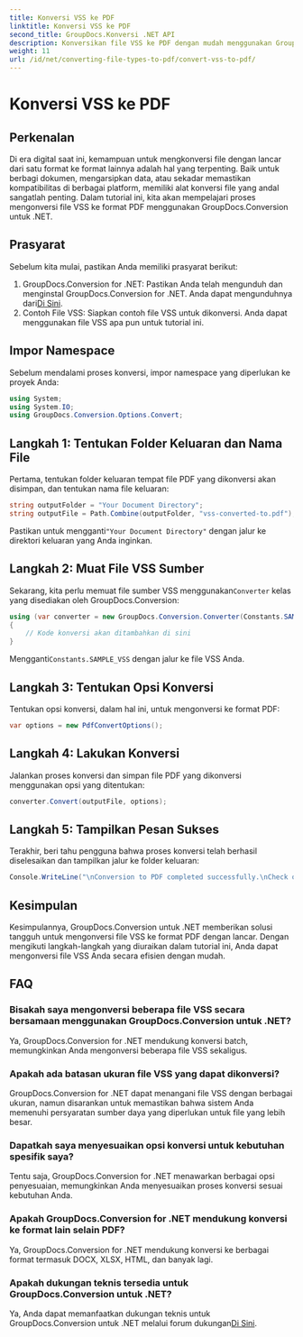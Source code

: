 ```yaml
---
title: Konversi VSS ke PDF
linktitle: Konversi VSS ke PDF
second_title: GroupDocs.Konversi .NET API
description: Konversikan file VSS ke PDF dengan mudah menggunakan GroupDocs.Conversion untuk .NET. Konversi batch, opsi yang dapat disesuaikan, dan integrasi yang lancar.
weight: 11
url: /id/net/converting-file-types-to-pdf/convert-vss-to-pdf/
---
```


# Konversi VSS ke PDF

## Perkenalan
Di era digital saat ini, kemampuan untuk mengkonversi file dengan lancar dari satu format ke format lainnya adalah hal yang terpenting. Baik untuk berbagi dokumen, mengarsipkan data, atau sekadar memastikan kompatibilitas di berbagai platform, memiliki alat konversi file yang andal sangatlah penting. Dalam tutorial ini, kita akan mempelajari proses mengonversi file VSS ke format PDF menggunakan GroupDocs.Conversion untuk .NET.
## Prasyarat
Sebelum kita mulai, pastikan Anda memiliki prasyarat berikut:
1.  GroupDocs.Conversion for .NET: Pastikan Anda telah mengunduh dan menginstal GroupDocs.Conversion for .NET. Anda dapat mengunduhnya dari[Di Sini](https://releases.groupdocs.com/conversion/net/).
2. Contoh File VSS: Siapkan contoh file VSS untuk dikonversi. Anda dapat menggunakan file VSS apa pun untuk tutorial ini.

## Impor Namespace
Sebelum mendalami proses konversi, impor namespace yang diperlukan ke proyek Anda:
```csharp
using System;
using System.IO;
using GroupDocs.Conversion.Options.Convert;
```
## Langkah 1: Tentukan Folder Keluaran dan Nama File
Pertama, tentukan folder keluaran tempat file PDF yang dikonversi akan disimpan, dan tentukan nama file keluaran:
```csharp
string outputFolder = "Your Document Directory";
string outputFile = Path.Combine(outputFolder, "vss-converted-to.pdf");
```
 Pastikan untuk mengganti`"Your Document Directory"` dengan jalur ke direktori keluaran yang Anda inginkan.
## Langkah 2: Muat File VSS Sumber
 Sekarang, kita perlu memuat file sumber VSS menggunakan`Converter` kelas yang disediakan oleh GroupDocs.Conversion:
```csharp
using (var converter = new GroupDocs.Conversion.Converter(Constants.SAMPLE_VSS))
{
    // Kode konversi akan ditambahkan di sini
}
```
 Mengganti`Constants.SAMPLE_VSS` dengan jalur ke file VSS Anda.
## Langkah 3: Tentukan Opsi Konversi
Tentukan opsi konversi, dalam hal ini, untuk mengonversi ke format PDF:
```csharp
var options = new PdfConvertOptions();
```
## Langkah 4: Lakukan Konversi
Jalankan proses konversi dan simpan file PDF yang dikonversi menggunakan opsi yang ditentukan:
```csharp
converter.Convert(outputFile, options);
```
## Langkah 5: Tampilkan Pesan Sukses
Terakhir, beri tahu pengguna bahwa proses konversi telah berhasil diselesaikan dan tampilkan jalur ke folder keluaran:
```csharp
Console.WriteLine("\nConversion to PDF completed successfully.\nCheck output in {0}", outputFolder);
```

## Kesimpulan
Kesimpulannya, GroupDocs.Conversion untuk .NET memberikan solusi tangguh untuk mengonversi file VSS ke format PDF dengan lancar. Dengan mengikuti langkah-langkah yang diuraikan dalam tutorial ini, Anda dapat mengonversi file VSS Anda secara efisien dengan mudah.
## FAQ
### Bisakah saya mengonversi beberapa file VSS secara bersamaan menggunakan GroupDocs.Conversion untuk .NET?
Ya, GroupDocs.Conversion for .NET mendukung konversi batch, memungkinkan Anda mengonversi beberapa file VSS sekaligus.
### Apakah ada batasan ukuran file VSS yang dapat dikonversi?
GroupDocs.Conversion for .NET dapat menangani file VSS dengan berbagai ukuran, namun disarankan untuk memastikan bahwa sistem Anda memenuhi persyaratan sumber daya yang diperlukan untuk file yang lebih besar.
### Dapatkah saya menyesuaikan opsi konversi untuk kebutuhan spesifik saya?
Tentu saja, GroupDocs.Conversion for .NET menawarkan berbagai opsi penyesuaian, memungkinkan Anda menyesuaikan proses konversi sesuai kebutuhan Anda.
### Apakah GroupDocs.Conversion for .NET mendukung konversi ke format lain selain PDF?
Ya, GroupDocs.Conversion for .NET mendukung konversi ke berbagai format termasuk DOCX, XLSX, HTML, dan banyak lagi.
### Apakah dukungan teknis tersedia untuk GroupDocs.Conversion untuk .NET?
 Ya, Anda dapat memanfaatkan dukungan teknis untuk GroupDocs.Conversion untuk .NET melalui forum dukungan[Di Sini](https://forum.groupdocs.com/c/conversion/11).